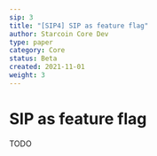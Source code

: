 ```yaml
---
sip: 3
title: "[SIP4] SIP as feature flag"
author: Starcoin Core Dev
type: paper
category: Core
status: Beta
created: 2021-11-01
weight: 3
---
```


# SIP as feature flag

TODO